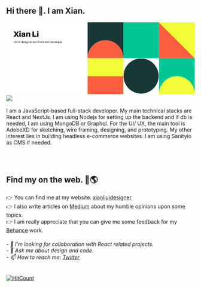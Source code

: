 <h2>Hi there 👋. I am Xian.</h2>

![image of profiel](https://github.com/xnslx/xnslx/blob/master/Colorful%20Geometric%20Technology%20Facebook%20Cover.png)
![](https://komarev.com/ghpvc/?username=your-github-username)

I am a JavaScript-based full-stack developer. My main technical stacks are React and NextJs. I am using Nodejs for setting up the backend and if db is needed, I am using MongoDB or Graphql. For the UI/ UX, the main tool is AdobeXD for sketching, wire framing, designing, and prototyping. My other interest lies in building headless e-commerce websites. I am using Sanityio as CMS if needed. 

</br>
</br>

<h2>Find my on the web. 👀🌎</h2>

👉 You can find me at my website. <a href="http://xianliuidesigner.com/">xianliuidesigner</a></br>
👉 I also write articles on <a href="https://medium.com/@xianli_74374">Medium</a> about my humble opinions upon some topics. </br>
👉 I am really appreciate that you can give me some feedback for my <a href="https://www.behance.net/xnslx89fc36">Behance</a> work. 
</br>

<h6>
- 🤔 I’m looking for collaboration with React related projects.</br>
- 💬 Ask me about design and code. </br>
- 📫 How to reach me: <a href="https://twitter.com/XianL1">Twitter</a></br>
</h6>

[![HitCount](http://hits.dwyl.com/xnslx/https://githubcom/xnslx/xnslx.svg)](http://hits.dwyl.com/xnslx/https://githubcom/xnslx/xnslx)
